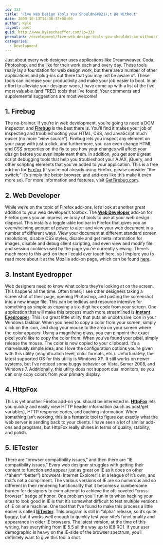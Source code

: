 ```yaml
---
id: 333
title: 'Five Web Design Tools You Shouldn&#8217;t Be Without'
date: 2009-10-13T14:30:37+00:00
author: Kyle
layout: post
guid: http://www.kyleschaeffer.com/?p=333
permalink: /development/five-web-design-tools-you-shouldnt-be-without/
categories:
  - Development
---
```

Just about every web designer uses applications like Dreamweaver, Coda, Photoshop, and the like for their work each and every day. These tools really lay a foundation for web design work, but there are a number of other applications and plug-ins out there that you may not be aware of. These tools can increase your productivity and make your job easier to boot. In an effort to alleviate your designer woes, I have come up with a list of the five most valuable (and FREE) tools that I&#8217;ve found. Your comments and supplemental suggestions are most welcome!<!--more-->

## 1. Firebug

The no-brainer. If you&#8217;re in web development, you&#8217;re going to need a DOM inspector, and **[Firebug](http://getfirebug.com/)** is the best there is. You&#8217;ll find it makes your job of inspecting and troubleshooting your HTML, CSS, and JavaScript much easier (no more &#8220;view source&#8221;). Firebug lets you inspect any element on your page with just a click, and furthermore, you can even change HTML and CSS properties on the fly to see how your changes will affect your design before you even implement them. In addition, you get some great script debugging tools that help you troubleshoot your AJAX, jQuery, and other scripting elements that you&#8217;ve added to your application. This is a free add-on for [Firefox](http://www.mozilla.com/firefox/) (if you&#8217;re not already using Firefox, please consider &#8220;the switch;&#8221; it&#8217;s simply the better browser, and add-ons like this make it even more so). For more information and features, visit [GetFirebug.com](http://getfirebug.com/).

## 2. Web Developer

While we&#8217;re on the topic of Firefox add-ons, let&#8217;s look at another great addition to your web developer&#8217;s toolbox. The **[Web Developer](https://addons.mozilla.org/en-US/firefox/addon/60)** add-on for Firefox gives you an impressive array of tools to use at your web design disposal. This installs a toggle-able toolbar in Firefox that gives you an overwhelming amount of power to alter and view your web document in a number of different ways. View your document at different standard screen resolutions, disable CSS styles, disable and get meta information for images, disable and debug client scripting, and even view and modify file and session cookies used by the page you&#8217;re currently viewing. There&#8217;s much more to this add-on than I could ever touch here, so I implore you to read more about it at the Mozilla add-on page, which can be found [here](https://addons.mozilla.org/en-US/firefox/addon/60).

## 3. Instant Eyedropper

Web designers need to know what colors they&#8217;re looking at on the screen. This happens all the time. Often times, I see other designers taking a screenshot of their page, opening Photoshop, and pasting the screenshot into a new image file. This can be tedious and resource intensive for something as simple as copying a six-digit hex code from your screen. One application that will make this process much more streamlined is **[Instant Eyedropper](http://instant-eyedropper.com/)**. This is a great little utility that puts an unobtrusive icon in your Windows taskbar. When you need to copy a color from your screen, simply click on the icon, and drag your mouse to the area on your screen where the color appears. Using a magnifying glass, you can pinpoint the exact pixel you&#8217;d like to copy the color from. When you&#8217;ve found your pixel, simply release the mouse. The color is now copied to your clipboard. It&#8217;s a marvelously simple idea, and I love the configuration options you&#8217;re given with this utility (magnification level, color formats, etc.). Unfortunately, the latest supported OS for this utility is Windows XP. It still works on newer systems, but I&#8217;ve noticed some buggy behavior on Vista, Server 2008, and Windows 7. Additionally, this utility does not support dual monitors, so you can only copy colors from your primary display.

## 4. HttpFox

This is yet another Firefox add-on you should be interested in. **[HttpFox](https://addons.mozilla.org/en-US/firefox/addon/6647)** lets you quickly and easily view HTTP header information (such as post/get variables), HTTP response codes, and caching information. When something isn&#8217;t working, this is a fantastic tool to figure out exactly what the web server is sending back to your clients. I have seen a lot of similar add-ons and programs, but HttpFox really shines in terms of quality, stability, and polish.

## 5. IETester

There are &#8220;browser compatibility issues,&#8221; and then there are &#8220;IE compatibility issues.&#8221; Every web designer struggles with getting their content to function and appear just as great on IE as it does on other (\*ahem\* &#8220;better&#8221;) browsers. Internet Explorer is in a league of it&#8217;s own, and that&#8217;s not a compliment. The various versions of IE are so numerous and so different in their rendering functionality that it becomes a cumbersome burden for designers to even attempt to achieve the oft-coveted &#8220;cross-browser&#8221; badge of honor. One problem you&#8217;ll run in to when hacking your sites to look good in IE is that it&#8217;s somewhat difficult to test multiple versions of IE on one machine. One tool that I&#8217;ve found to make this process a little easier is called **[IETester](http://my-debugbar.com/wiki/IETester/HomePage)**. This program is still in &#8220;alpha&#8221; release, so it&#8217;s quite buggy, but it works well enough to quickly test your site&#8217;s functionality and appearance in older IE browsers. The latest version, at the time of this writing, has everything from IE 5.5 all the way up to IE8 RC1. If your user demographic is heavy on the IE-side of the browser spectrum, you&#8217;ll definitely want to give this tool a shot.
